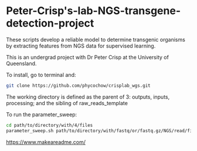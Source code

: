 # Peter-Crisp's-lab-NGS-transgene-detection-project
These scripts develop a reliable model to determine transgenic organisms by extracting features from NGS data for supervised learning.

This is an undergrad project with Dr Peter Crisp at the University of Queensland.
 
To install, go to terminal and:
```bash
git clone https://github.com/phycochow/crisplab_wgs.git
```

The working directory is defined as the parent of 3: outputs, inputs, processing; and the sibling of raw_reads_template 

To run the parameter_sweep:
```bash
cd path/to/directory/with/4/files
parameter_sweep.sh path/to/directory/with/fastq/or/fastq.gz/NGS/read/files
```
https://www.makeareadme.com/
